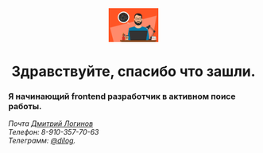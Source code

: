 <div id="header" align="center">
  <img src="./assets/4c76f0d649a2246740850eb9a26cfda93060fa53.gif" width="100"/>
  <h1>Здравствуйте, спасибо что зашли. </h1>
</div>
<h3>
  Я начинающий frontend разработчик в активном поисе работы.
</h3> 
<address>
Почта <a href="mailto:dilog@rambler.ru">Дмитрий Логинов</a><br>
Телефон: 8-910-357-70-63<br>
Телеграмм: <a href="https://t.me/@dilog">@dilog</a>.<br>
</address>
